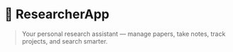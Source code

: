 # 🧠 ResearcherApp

> Your personal research assistant — manage papers, take notes, track projects, and search smarter.
